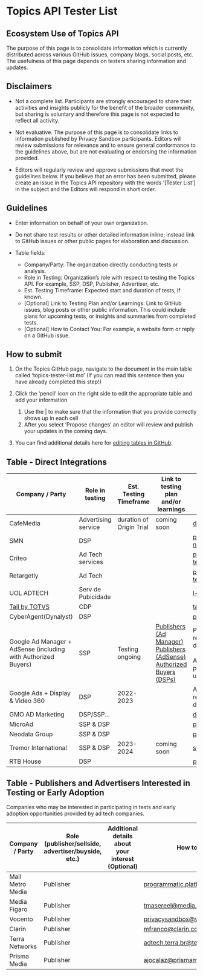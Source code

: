 # Topics API Tester List

## Ecosystem Use of Topics API

The purpose of this page is to consolidate information which is currently distributed across various GitHub issues, company blogs, social posts, etc.
The usefulness of this page depends on testers sharing information and updates.

## Disclaimers

- Not a complete list. Participants are strongly encouraged to share their activities and insights publicly for the benefit of the broader community, but sharing is voluntary and therefore this page is not expected to reflect all activity.

- Not evaluative. The purpose of this page is to consolidate links to information published by Privacy Sandbox participants. Editors will review submissions for relevance and to ensure general conformance to the guidelines above, but are not evaluating or endorsing the information provided.

- Editors will regularly review and approve submissions that meet the guidelines below. If you believe that an error has been submitted, please create an issue in the Topics API repository with the words ‘[Tester List’] in the subject and the Editors will respond in short order.

## Guidelines

- Enter information on behalf of your own organization.

- Do not share test results or other detailed information inline; instead link to GitHub issues or other public pages for elaboration and discussion.

- Table fields:
    - Company/Party: The organization directly conducting tests or analysis.
    - Role in Testing: Organization’s role with respect to testing the Topics API. For example, SSP, DSP, Publisher, Advertiser, etc.
    - Est. Testing Timeframe: Expected start and duration of tests, if known.
    - [Optional] Link to Testing Plan and/or Learnings: Link to GitHub issues, blog posts or other public information.  This could include plans for upcoming tests, or insights and summaries from completed tests.
    - [Optional] How to Contact You: For example, a website form or reply on a GitHub issue.

## How to submit

1. On the Topics GitHub page, navigate to the document in the main table called ‘topics-tester-list.md’ (If you can read this sentence then you have already completed this step!)

1. Click the ‘pencil’ icon on the right side to edit the appropriate table and add your information
    1. Use the | to make sure that the information that you provide correctly shows up in each cell
    1. After you select ‘Propose changes’ an editor will review and publish your updates in the coming days.

1. You can find additional details here for [editing tables in GitHub](https://docs.github.com/en/get-started/writing-on-github/working-with-advanced-formatting/organizing-information-with-tables).

## Table - Direct Integrations

| Company / Party | Role in testing | Est. Testing Timeframe | Link to testing plan and/or learnings | How to contact you |
| --------------- | -------------------- | ---------------------- | ------------------------------------- | ------------------ |
| CafeMedia       | Advertising service | duration of Origin Trial | coming soon                           | dmarti@cafemedia.com |
| SMN | DSP | | | privacy-sandbox-testing@so-netmedia.jp |
| Criteo | Ad Tech services | | | privacy-sandbox-testing@criteo.com |
| Retargetly | Ad Tech | | |  privacy-sandbox-testing@retargetly.com |
| UOL ADTECH | Serv de Pubicidade | | | l-dev-techops@uolinc.com |
| [Tail by TOTVS](https://tail.digital) | CDP | | | tail-integracoes@totvs.com.br |
| CyberAgent(Dynalyst) | DSP | | | privacysandbox@cyberagent.co.jp |
| Google Ad Manager + AdSense (including with Authorized Buyers) | SSP | Testing ongoing | [Publishers (Ad Manager)](https://support.google.com/admanager/answer/12270543?hl=en&ref_topic=12264880) <br>[Publishers (AdSense)](https://support.google.com/adsense/answer/12567752?hl=en) <br>[Authorized Buyers (DSPs)](https://developers.google.com/authorized-buyers/rtb/topics) | Publishers with questions should reach out via their account manager directly, or via our [support channels](https://support.google.com/admanager/?#topic=7505988&utm_source=admanager.google.com&utm_medium=et&utm_campaign=admanager.google.com%2Fintl%2Fen_uk%2Fhome%2F&hl=en). <br><br>Authorized Buyers who’d like to participate in Topics testing can sign up [here](https://docs.google.com/forms/d/e/1FAIpQLSemp0RRcdnaDE7RPyOd7pWmEBxBTOgKT6T5v8SirNoBWgIWAA/viewform) to be included. |
| Google Ads + Display & Video 360| DSP | 2022-2023 | | Advertisers with questions can reach out via their account manager directly, or via this [form](https://docs.google.com/forms/d/1es8wVNYKD2PStYzE8atqZv4OJr3tuavWNMkmVcWRFQI/viewform?ts=63570235&edit_requested=true). |
| GMO AD Marketing | DSP/SSP... | | | dev-privacysandbox@gmo-am.jp |
| MicroAd | SSP & DSP | | | privacysandbox@microad.co.jp |
| Neodata Group | SSP & DSP | | | privacysandbox@neodatagroup.com |
| Tremor International | SSP & DSP| 2023-2024 | coming soon | subhag.oak@amobee.com |
| RTB House | DSP| | | privacysandbox@rtbhouse.com |

## Table - Publishers and Advertisers Interested in Testing or Early Adoption
Companies who may be interested in participating in tests and early adoption opportunities provided by ad tech companies.

| Company / Party | Role (publisher/sellside, advertiser/buyside, etc.) | Additional details about your interest (Optional) | How to contact you |
| --------------- | --------------------------------------------------- | ------------------------------------------------- | ------------------ |
| Mail Metro Media | Publisher | | programmatic.platforms@assocnews.co.uk |
| Media Figaro | Publisher | | tmasereel@media.figaro.fr |
| Vocento | Publisher | | privacysandbox@vocento.com |
| Clarin | Publisher | | mfranco@clarin.com |
| Terra Networks | Publisher | | adtech.terra.br@telefonica.com |
| Prisma Media | Publisher | | ajocalaz@prismamedia.com |

